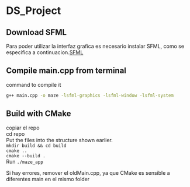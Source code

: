 # DS_Project

## Download SFML 
Para poder utilizar la interfaz grafica es necesario instalar SFML, como se especifica a continuacion.[SFML](docs/SFML_INSTALLATION.md)

## Compile main.cpp from terminal
command to compile it
```bash
g++ main.cpp -o maze -lsfml-graphics -lsfml-window -lsfml-system
```

## Build with CMake
copiar el repo  
cd repo  
 Put the files into the structure shown earlier.  
 `mkdir build && cd build`  
 `cmake ..`  
 `cmake --build .`  
 Run `./maze_app`  


 Si hay errores, remover el oldMain.cpp, ya que CMake es sensible a diferentes main en el mismo folder
 

